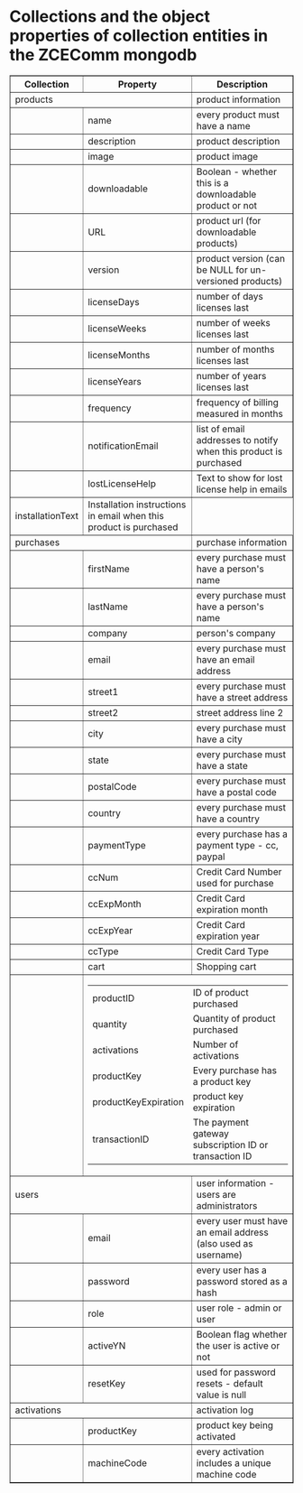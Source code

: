 # Collections and the object properties of collection entities in the ZCEComm mongodb

<table border="1">
  <tr>
    <th>Collection</th>
    <th>Property</th>
    <th>Description</th>
  </tr>
  <tr>
    <td colspan="2">products</td>
    <td>product information</td>
  </tr>
  <tr>
    <td>&nbsp;</td>
    <td>name</td>
    <td>every product must have a name</td>
  </tr>
  <tr>
    <td>&nbsp;</td>
    <td>description</td>
    <td>product description</td>
  </tr>
  <tr>
    <td>&nbsp;</td>
    <td>image</td>
    <td>product image</td>
  </tr>
  <tr>
    <td>&nbsp;</td>
    <td>downloadable</td>
    <td>Boolean - whether this is a downloadable product or not</td>
  </tr>
  <tr>
    <td>&nbsp;</td>
    <td>URL</td>
    <td>product url (for downloadable products)</td>
  </tr>
  <tr>
    <td>&nbsp;</td>
    <td>version</td>
    <td>product version (can be NULL for un-versioned products)</td>
  </tr>
  <tr>
    <td>&nbsp;</td>
    <td>licenseDays</td>
    <td>number of days licenses last</td>
  </tr>
  <tr>
    <td>&nbsp;</td>
    <td>licenseWeeks</td>
    <td>number of weeks licenses last</td>
  </tr>
  <tr>
    <td>&nbsp;</td>
    <td>licenseMonths</td>
    <td>number of months licenses last</td>
  </tr>
  <tr>
    <td>&nbsp;</td>
    <td>licenseYears</td>
    <td>number of years licenses last</td>
  </tr>
  <tr>
    <td>&nbsp;</td>
    <td>frequency</td>
    <td>frequency of billing measured in months</td>
  </tr>
  <tr>
    <td>&nbsp;</td>
    <td>notificationEmail</td>
    <td>list of email addresses to notify when this product is purchased</td>
  </tr>
  <tr>
    <td>&nbsp;</td>
    <td>lostLicenseHelp</td>
    <td>Text to show for lost license help in emails</td>
  </tr>
  <tr>
    <td>installationText</td>
    <td>Installation instructions in email when this product is purchased</td>
  </tr>

  <tr>
    <td colspan="2">purchases</td>
    <td>purchase information</td>
  </tr>
  <tr>
    <td>&nbsp;</td>
    <td>firstName</td>
    <td>every purchase must have a person's name</td>
  </tr>
  <tr>
    <td>&nbsp;</td>
    <td>lastName</td>
    <td>every purchase must have a person's name</td>
  </tr>
  <tr>
    <td>&nbsp;</td>
    <td>company</td>
    <td>person's company</td>
  </tr>
  <tr>
    <td>&nbsp;</td>
    <td>email</td>
    <td>every purchase must have an email address</td>
  </tr>
  <tr>
    <td>&nbsp;</td>
    <td>street1</td>
    <td>every purchase must have a street address</td>
  </tr>
  <tr>
    <td>&nbsp;</td>
    <td>street2</td>
    <td>street address line 2</td>
  </tr>
  <tr>
    <td>&nbsp;</td>
    <td>city</td>
    <td>every purchase must have a city</td>
  </tr>
  <tr>
    <td>&nbsp;</td>
    <td>state</td>
    <td>every purchase must have a state</td>
  </tr>
  <tr>
    <td>&nbsp;</td>
    <td>postalCode</td>
    <td>every purchase must have a postal code</td>
  </tr>
  <tr>
    <td>&nbsp;</td>
    <td>country</td>
    <td>every purchase must have a country</td>
  </tr>
  <tr>
    <td>&nbsp;</td>
    <td>paymentType</td>
    <td>every purchase has a payment type - cc, paypal</td>
  </tr>
  <tr>
    <td>&nbsp;</td>
    <td>ccNum</td>
    <td>Credit Card Number used for purchase</td>
  </tr>
  <tr>
    <td>&nbsp;</td>
    <td>ccExpMonth</td>
    <td>Credit Card expiration month</td>
  </tr>
  <tr>
    <td>&nbsp;</td>
    <td>ccExpYear</td>
    <td>Credit Card expiration year</td>
  </tr>
  <tr>
    <td>&nbsp;</td>
    <td>ccType</td>
    <td>Credit Card Type</td>
  </tr>
  <tr>
    <td>&nbsp;</td>
    <td>cart</td>
    <td>Shopping cart</td>
  </tr>
  <tr>
    <td>&nbsp;</td>
    <td colspan="2">
      <table>
        <tr>
          <td>productID</td>
          <td>ID of product purchased</td>
        </tr>
        <tr>
          <td>quantity</td>
          <td>Quantity of product purchased</td>
        </tr>
        <tr>
          <td>activations</td>
          <td>Number of activations</td>
        </tr>
        <tr>
          <td>productKey</td>
          <td>Every purchase has a product key</td>
        </tr>
        <tr>
          <td>productKeyExpiration</td>
          <td>product key expiration</td>
        </tr>
        <tr>
          <td>transactionID</td>
          <td>The payment gateway subscription ID or transaction ID</td>
        </tr>
      </table>
    </td>
  </tr>

  <tr>
    <td colspan="2">users</td>
    <td>user information - users are administrators</td>
  </tr>
  <tr>
    <td>&nbsp;</td>
    <td>email</td>
    <td>every user must have an email address (also used as username)</td>
  </tr>
  <tr>
    <td>&nbsp;</td>
    <td>password</td>
    <td>every user has a password stored as a hash</td>
  </tr>
  <tr>
    <td>&nbsp;</td>
    <td>role</td>
    <td>user role - admin or user</td>
  </tr>
  <tr>
    <td>&nbsp;</td>
    <td>activeYN</td>
    <td>Boolean flag whether the user is active or not</td>
  </tr>
  <tr>
    <td>&nbsp;</td>
    <td>resetKey</td>
    <td>used for password resets - default value is null</td>
  </tr>
  <tr>
    <td colspan="2">activations</td>
    <td>activation log</td>
  </tr>
  <tr>
    <td>&nbsp;</td>
    <td>productKey</td>
    <td>product key being activated</td>
  </tr>
  <tr>
    <td>&nbsp;</td>
    <td>machineCode</td>
    <td>every activation includes a unique machine code</td>
  </tr>
</table>
